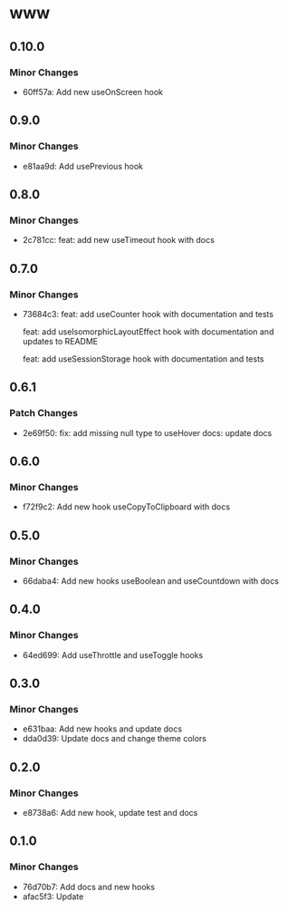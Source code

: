 # www

## 0.10.0

### Minor Changes

- 60ff57a: Add new useOnScreen hook

## 0.9.0

### Minor Changes

- e81aa9d: Add usePrevious hook

## 0.8.0

### Minor Changes

- 2c781cc: feat: add new useTimeout hook with docs

## 0.7.0

### Minor Changes

- 73684c3: feat: add useCounter hook with documentation and tests

  feat: add useIsomorphicLayoutEffect hook with documentation and updates to README

  feat: add useSessionStorage hook with documentation and tests

## 0.6.1

### Patch Changes

- 2e69f50: fix: add missing null type to useHover
  docs: update docs

## 0.6.0

### Minor Changes

- f72f9c2: Add new hook useCopyToClipboard with docs

## 0.5.0

### Minor Changes

- 66daba4: Add new hooks useBoolean and useCountdown with docs

## 0.4.0

### Minor Changes

- 64ed699: Add useThrottle and useToggle hooks

## 0.3.0

### Minor Changes

- e631baa: Add new hooks and update docs
- dda0d39: Update docs and change theme colors

## 0.2.0

### Minor Changes

- e8738a6: Add new hook, update test and docs

## 0.1.0

### Minor Changes

- 76d70b7: Add docs and new hooks
- afac5f3: Update
